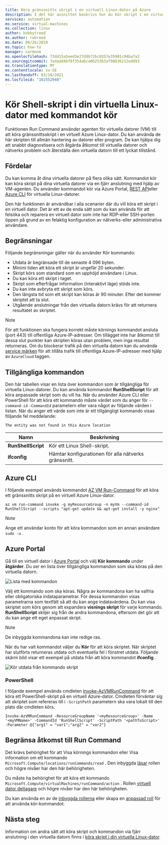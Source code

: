 ```yaml
---
title: Köra gränssnitts skript i en virtuell Linux-dator på Azure
description: I det här avsnittet beskrivs hur du kör skript i en virtuell Azure Linux-dator med hjälp av funktionen Kör kommando
services: automation
ms.service: virtual-machines
ms.collection: linux
author: bobbytreed
ms.author: robreed
ms.date: 04/26/2019
ms.topic: how-to
manager: carmonm
ms.openlocfilehash: 73dd15a5eed3e27d9b72bc0357e35901c04ba7a2
ms.sourcegitcommit: 7edadd4bf8f354abca0b253b3af98836212edd93
ms.translationtype: MT
ms.contentlocale: sv-SE
ms.lasthandoff: 03/10/2021
ms.locfileid: "102552940"
---
```

# <a name="run-shell-scripts-in-your-linux-vm-by-using-run-command"></a>Kör Shell-skript i din virtuella Linux-dator med kommandot kör

Funktionen Run Command använder agenten för virtuella datorer (VM) till att köra gränssnittsskript i en virtuell Azure Linux-dator. Du kan använda de här skripten till allmän hantering av datorer eller program. De kan hjälpa dig att snabbt diagnostisera och åtgärda åtkomst till virtuella datorer och nätverks problem och återställa den virtuella datorn till ett lyckat tillstånd.

## <a name="benefits"></a>Fördelar

Du kan komma åt dina virtuella datorer på flera olika sätt. Kommandot kör kan köra skript på dina virtuella datorer via en fjärr anslutning med hjälp av VM-agenten. Du använder kommandot kör via Azure Portal, [REST API](/rest/api/compute/virtual%20machines%20run%20commands/runcommand)eller [Azure CLI](/cli/azure/vm/run-command#az_vm_run_command_invoke) för virtuella Linux-datorer.

Den här funktionen är användbar i alla scenarier där du vill köra ett skript i en virtuell dator. Det är ett av de enda sätt som du kan använda för att felsöka och reparera en virtuell dator som inte har RDP-eller SSH-porten öppen på grund av en felaktig konfiguration av nätverks-eller administrativa användare.

## <a name="restrictions"></a>Begränsningar

Följande begränsningar gäller när du använder Kör kommando:

* Utdata är begränsade till de senaste 4 096 byten.
* Minimi tiden att köra ett skript är ungefär 20 sekunder.
* Skript körs som standard som en upphöjd användare i Linux.
* Du kan köra ett skript i taget.
* Skript som efterfrågar information (interaktivt läge) stöds inte.
* Du kan inte avbryta ett skript som körs.
* Den längsta tid som ett skript kan köras är 90 minuter. Efter det kommer skriptet att ta slut.
* Utgående anslutningar från den virtuella datorn krävs för att returnera resultatet av skriptet.

> [!NOTE]
> För att funktionen ska fungera korrekt måste körnings kommandot ansluta (port 443) till offentliga Azure-IP-adresser. Om tillägget inte har åtkomst till dessa slut punkter kan skripten köras utan problem, men inga resultat returneras. Om du blockerar trafik på den virtuella datorn kan du använda [service märken](../../virtual-network/network-security-groups-overview.md#service-tags) för att tillåta trafik till offentliga Azure-IP-adresser med hjälp av `AzureCloud` taggen.

## <a name="available-commands"></a>Tillgängliga kommandon

Den här tabellen visar en lista över kommandon som är tillgängliga för virtuella Linux-datorer. Du kan använda kommandot **RunShellScript** för att köra anpassade skript som du vill ha. När du använder Azure CLI eller PowerShell för att köra ett kommando måste värdet som du anger för `--command-id` `-CommandId` parametern eller vara något av följande värden i listan. När du anger ett värde som inte är ett tillgängligt kommando visas följande fel meddelande:

```error
The entity was not found in this Azure location
```

|**Namn**|**Beskrivning**|
|---|---|
|**RunShellScript**|Kör ett Linux Shell-skript.|
|**ifconfig**| Hämtar konfigurationen för alla nätverks gränssnitt.|

## <a name="azure-cli"></a>Azure CLI

I följande exempel används kommandot [AZ VM Run-Command](/cli/azure/vm/run-command#az_vm_run_command_invoke) för att köra ett gränssnitts skript på en virtuell Azure Linux-dator.

```azurecli-interactive
az vm run-command invoke -g myResourceGroup -n myVm --command-id RunShellScript --scripts "apt-get update && apt-get install -y nginx"
```

> [!NOTE]
> Ange ett användar konto för att köra kommandon som en annan användare `sudo -u` .

## <a name="azure-portal"></a>Azure Portal

Gå till en virtuell dator i [Azure Portal](https://portal.azure.com) och välj **Kör kommando** under **åtgärder**. Du ser en lista över tillgängliga kommandon som ska köras på den virtuella datorn.

![Lista med kommandon](./media/run-command/run-command-list.png)

Välj ett kommando som ska köras. Några av kommandona kan ha valfria eller obligatoriska indataparametrar. För dessa kommandon visas parametrarna som textfält så att du kan ange indatavärdena. Du kan visa skriptet som körs genom att expandera **visnings skript** för varje kommando. **RunShellScript** skiljer sig från de andra kommandona, eftersom det gör att du kan ange ett eget anpassat skript.

> [!NOTE]
> De inbyggda kommandona kan inte redige ras.

När du har valt kommandot väljer du **Kör** för att köra skriptet. När skriptet har slutförts returneras utdata och eventuella fel i fönstret utdata. Följande skärm bild visar ett exempel på utdata från att köra kommandot **ifconfig** .

![Kör utdata från kommando skript](./media/run-command/run-command-script-output.png)

### <a name="powershell"></a>PowerShell

I följande exempel används cmdleten [Invoke-AzVMRunCommand](/powershell/module/az.compute/invoke-azvmruncommand) för att köra ett PowerShell-skript på en virtuell Azure-dator. Cmdleten förväntar sig att skriptet som refereras till i `-ScriptPath` parametern ska vara lokalt till den plats där cmdleten körs.

```powershell-interactive
Invoke-AzVMRunCommand -ResourceGroupName '<myResourceGroup>' -Name '<myVMName>' -CommandId 'RunShellScript' -ScriptPath '<pathToScript>' -Parameter @{"arg1" = "var1";"arg2" = "var2"}
```

## <a name="limiting-access-to-run-command"></a>Begränsa åtkomst till Run Command

Det krävs behörighet för att Visa körnings kommandon eller Visa information om ett kommando `Microsoft.Compute/locations/runCommands/read` . Den inbyggda [läsar](../../role-based-access-control/built-in-roles.md#reader) rollen och högre nivåer har den här behörigheten.

Du måste ha behörighet för att köra ett kommando `Microsoft.Compute/virtualMachines/runCommand/action` . Rollen [virtuell dator deltagare](../../role-based-access-control/built-in-roles.md#virtual-machine-contributor) och högre nivåer har den här behörigheten.

Du kan använda en av de [inbyggda rollerna](../../role-based-access-control/built-in-roles.md) eller skapa en [anpassad roll](../../role-based-access-control/custom-roles.md) för att använda kör-kommandot.

## <a name="next-steps"></a>Nästa steg

Information om andra sätt att köra skript och kommandon via fjärr anslutning i den virtuella datorn finns i [köra skript i din virtuella Linux-dator](run-scripts-in-vm.md).
